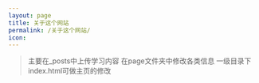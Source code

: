 ```yaml
---
layout: page
title: 关于这个网站
permalink: /关于这个网站/
icon: 
---
```


>主要在_posts中上传学习内容
在page文件夹中修改各类信息
一级目录下index.html可做主页的修改